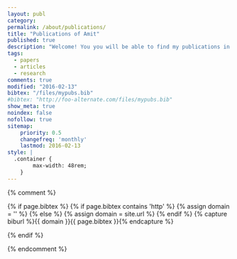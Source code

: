 ```yaml
---
layout: publ
category:
permalink: /about/publications/
title: "Publications of Amit"
published: true
description: "Welcome! You you will be able to find my publications in different journals and conferences in Bibliography format."
tags:
  - papers
  - articles
  - research
comments: true
modified: "2016-02-13"
bibtex: "/files/mypubs.bib"
#bibtex: "http://foo-alternate.com/files/mypubs.bib"
show_meta: true
noindex: false
nofollow: true
sitemap:
    priority: 0.5
    changefreq: 'monthly'
    lastmod: 2016-02-13
style: |
  .container {
        max-width: 48rem;
    }
---
```


<script src="http://bibbase.org/show?bib=lordamit.github.io%2Ffiles%2Fmypubs.bib&jsonp=1"></script>

{% comment %}
<!-- bibbase.org should work with following code unless you are hosting domain over https. -->

{% if page.bibtex %}
 {% if page.bibtex contains 'http' %}
  {% assign domain = '' %}
  {% else %}
  {% assign domain = site.url %}
 {% endif %}
 {% capture biburl %}{{ domain }}{{ page.bibtex }}{% endcapture %}
<script src="http://bibbase.org/show?bib={{ biburl | cgi_escape }}&amp;jsonp=1&amp;authorFirst=1"></script>
{% endif %}

{% endcomment %}

<!-- If category is *mypubs*, then html content from bibtex file at `_includes/mypubs.html` will be shown below. -->
